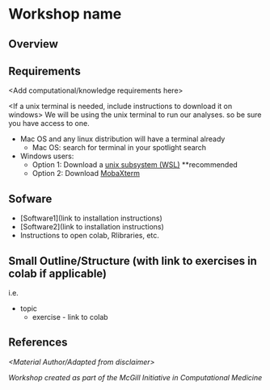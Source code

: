 # Workshop name

## Overview
<Add a brief description and objectives of the workshop here>
   
## Requirements
<Add computational/knowledge requirements here>

<If a unix terminal is needed, include instructions to download it on windows>
We will be using the unix terminal to run our analyses. so be sure you have access to one. 
* Mac OS and any linux distribution will have a terminal already
    * Mac OS: search for terminal in your spotlight search
* Windows users: 
    * Option 1: Download a [unix subsystem (WSL)](https://ubuntu.com/tutorials/install-ubuntu-on-wsl2-on-windows-10#1-overview) **recommended
    * Option 2: Download [MobaXterm](https://mobaxterm.mobatek.net/)
   
## Sofware <List of software that will be used during the workshop>
* [Software1](link to installation instructions)
* [Software2](link to installation instructions)
* Instructions to open colab, Rlibraries, etc.
   
## Small Outline/Structure (with link to exercises in colab if applicable)
i.e. 
* topic
   - exercise - link to colab

## References
*<Material Author/Adapted from disclaimer>*
   
*Workshop created as part of the McGill Initiative in Computational Medicine*
